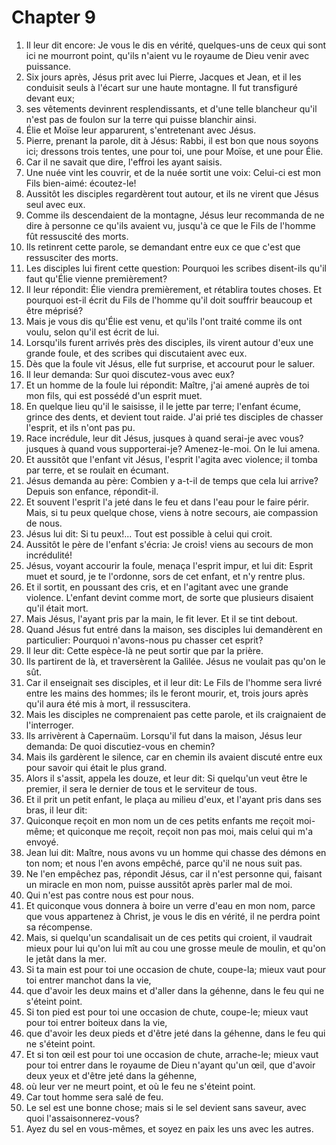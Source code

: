 # Chapter 9

1. Il leur dit encore: Je vous le dis en vérité, quelques-uns de ceux qui sont ici ne mourront point, qu'ils n'aient vu le royaume de Dieu venir avec puissance.
2. Six jours après, Jésus prit avec lui Pierre, Jacques et Jean, et il les conduisit seuls à l'écart sur une haute montagne. Il fut transfiguré devant eux;
3. ses vêtements devinrent resplendissants, et d'une telle blancheur qu'il n'est pas de foulon sur la terre qui puisse blanchir ainsi.
4. Élie et Moïse leur apparurent, s'entretenant avec Jésus.
5. Pierre, prenant la parole, dit à Jésus: Rabbi, il est bon que nous soyons ici; dressons trois tentes, une pour toi, une pour Moïse, et une pour Élie.
6. Car il ne savait que dire, l'effroi les ayant saisis.
7. Une nuée vint les couvrir, et de la nuée sortit une voix: Celui-ci est mon Fils bien-aimé: écoutez-le!
8. Aussitôt les disciples regardèrent tout autour, et ils ne virent que Jésus seul avec eux.
9. Comme ils descendaient de la montagne, Jésus leur recommanda de ne dire à personne ce qu'ils avaient vu, jusqu'à ce que le Fils de l'homme fût ressuscité des morts.
10. Ils retinrent cette parole, se demandant entre eux ce que c'est que ressusciter des morts.
11. Les disciples lui firent cette question: Pourquoi les scribes disent-ils qu'il faut qu'Élie vienne premièrement?
12. Il leur répondit: Élie viendra premièrement, et rétablira toutes choses. Et pourquoi est-il écrit du Fils de l'homme qu'il doit souffrir beaucoup et être méprisé?
13. Mais je vous dis qu'Élie est venu, et qu'ils l'ont traité comme ils ont voulu, selon qu'il est écrit de lui.
14. Lorsqu'ils furent arrivés près des disciples, ils virent autour d'eux une grande foule, et des scribes qui discutaient avec eux.
15. Dès que la foule vit Jésus, elle fut surprise, et accourut pour le saluer.
16. Il leur demanda: Sur quoi discutez-vous avec eux?
17. Et un homme de la foule lui répondit: Maître, j'ai amené auprès de toi mon fils, qui est possédé d'un esprit muet.
18. En quelque lieu qu'il le saisisse, il le jette par terre; l'enfant écume, grince des dents, et devient tout raide. J'ai prié tes disciples de chasser l'esprit, et ils n'ont pas pu.
19. Race incrédule, leur dit Jésus, jusques à quand serai-je avec vous? jusques à quand vous supporterai-je? Amenez-le-moi. On le lui amena.
20. Et aussitôt que l'enfant vit Jésus, l'esprit l'agita avec violence; il tomba par terre, et se roulait en écumant.
21. Jésus demanda au père: Combien y a-t-il de temps que cela lui arrive? Depuis son enfance, répondit-il.
22. Et souvent l'esprit l'a jeté dans le feu et dans l'eau pour le faire périr. Mais, si tu peux quelque chose, viens à notre secours, aie compassion de nous.
23. Jésus lui dit: Si tu peux!... Tout est possible à celui qui croit.
24. Aussitôt le père de l'enfant s'écria: Je crois! viens au secours de mon incrédulité!
25. Jésus, voyant accourir la foule, menaça l'esprit impur, et lui dit: Esprit muet et sourd, je te l'ordonne, sors de cet enfant, et n'y rentre plus.
26. Et il sortit, en poussant des cris, et en l'agitant avec une grande violence. L'enfant devint comme mort, de sorte que plusieurs disaient qu'il était mort.
27. Mais Jésus, l'ayant pris par la main, le fit lever. Et il se tint debout.
28. Quand Jésus fut entré dans la maison, ses disciples lui demandèrent en particulier: Pourquoi n'avons-nous pu chasser cet esprit?
29. Il leur dit: Cette espèce-là ne peut sortir que par la prière.
30. Ils partirent de là, et traversèrent la Galilée. Jésus ne voulait pas qu'on le sût.
31. Car il enseignait ses disciples, et il leur dit: Le Fils de l'homme sera livré entre les mains des hommes; ils le feront mourir, et, trois jours après qu'il aura été mis à mort, il ressuscitera.
32. Mais les disciples ne comprenaient pas cette parole, et ils craignaient de l'interroger.
33. Ils arrivèrent à Capernaüm. Lorsqu'il fut dans la maison, Jésus leur demanda: De quoi discutiez-vous en chemin?
34. Mais ils gardèrent le silence, car en chemin ils avaient discuté entre eux pour savoir qui était le plus grand.
35. Alors il s'assit, appela les douze, et leur dit: Si quelqu'un veut être le premier, il sera le dernier de tous et le serviteur de tous.
36. Et il prit un petit enfant, le plaça au milieu d'eux, et l'ayant pris dans ses bras, il leur dit:
37. Quiconque reçoit en mon nom un de ces petits enfants me reçoit moi-même; et quiconque me reçoit, reçoit non pas moi, mais celui qui m'a envoyé.
38. Jean lui dit: Maître, nous avons vu un homme qui chasse des démons en ton nom; et nous l'en avons empêché, parce qu'il ne nous suit pas.
39. Ne l'en empêchez pas, répondit Jésus, car il n'est personne qui, faisant un miracle en mon nom, puisse aussitôt après parler mal de moi.
40. Qui n'est pas contre nous est pour nous.
41. Et quiconque vous donnera à boire un verre d'eau en mon nom, parce que vous appartenez à Christ, je vous le dis en vérité, il ne perdra point sa récompense.
42. Mais, si quelqu'un scandalisait un de ces petits qui croient, il vaudrait mieux pour lui qu'on lui mît au cou une grosse meule de moulin, et qu'on le jetât dans la mer.
43. Si ta main est pour toi une occasion de chute, coupe-la; mieux vaut pour toi entrer manchot dans la vie,
44. que d'avoir les deux mains et d'aller dans la géhenne, dans le feu qui ne s'éteint point.
45. Si ton pied est pour toi une occasion de chute, coupe-le; mieux vaut pour toi entrer boiteux dans la vie,
46. que d'avoir les deux pieds et d'être jeté dans la géhenne, dans le feu qui ne s'éteint point.
47. Et si ton œil est pour toi une occasion de chute, arrache-le; mieux vaut pour toi entrer dans le royaume de Dieu n'ayant qu'un œil, que d'avoir deux yeux et d'être jeté dans la géhenne,
48. où leur ver ne meurt point, et où le feu ne s'éteint point.
49. Car tout homme sera salé de feu.
50. Le sel est une bonne chose; mais si le sel devient sans saveur, avec quoi l'assaisonnerez-vous?
51. Ayez du sel en vous-mêmes, et soyez en paix les uns avec les autres.

